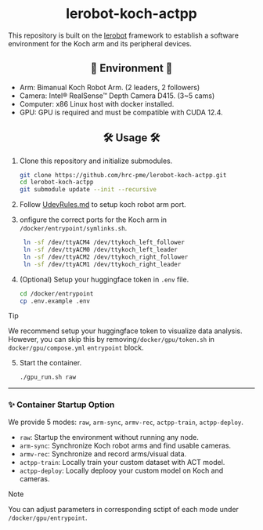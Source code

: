 # <div align="center"> lerobot-koch-actpp </div>

This repository is built on the [lerobot](https://github.com/hrc-pme/lerobot/tree/33724a273dfa3a62b845cbbb030b21b71fc5d12b) framework to establish a software environment for the Koch arm and its peripheral devices.

##  <div align="center"> 🌱 Environment 🌱 </div>

* Arm: Bimanual Koch Robot Arm. (2 leaders, 2 followers)
* Camera: Intel® RealSense™ Depth Camera D415. (3~5 cams)
* Computer: x86 Linux host with docker installed.
* GPU: GPU is required and must be compatible with CUDA 12.4.


##  <div align="center"> 🛠️ Usage 🛠️ </div>

1. Clone this repository and initialize submodules.
   
   ```bash
   git clone https://github.com/hrc-pme/lerobot-koch-actpp.git
   cd lerobot-koch-actpp
   git submodule update --init --recursive
   ```

2. Follow [UdevRules.md](/assets/UdevRules.md) to setup koch robot arm port.

3. onfigure the correct ports for the Koch arm in `/docker/entrypoint/symlinks.sh`.

   ```sh
    ln -sf /dev/ttyACM4 /dev/ttykoch_left_follower
    ln -sf /dev/ttyACM0 /dev/ttykoch_left_leader
    ln -sf /dev/ttyACM2 /dev/ttykoch_right_follower
    ln -sf /dev/ttyACM1 /dev/ttykoch_right_leader
   ```

4. (Optional) Setup your huggingface token in `.env` file.
   
   ```bash
   cd /docker/entrypoint
   cp .env.example .env
   ```

>[!TIP]
We recommend setup your huggingface token to visualize data analysis.
However, you can skip this by removing`/docker/gpu/token.sh` in  `docker/gpu/compose.yml` `entrypoint` block.

5. Start the container.

   ```bash
   ./gpu_run.sh raw
   ```

---

### ✨ Container Startup Option

We provide 5 modes: `raw`, `arm-sync`, `armv-rec`, `actpp-train`, `actpp-deploy`.

* `raw`: Startup the environment without running any node.
* `arm-sync`: Synchronize Koch robot arms and find usable cameras.
* `armv-rec`: Synchronize and record arms/visual data. 
* `actpp-train`: Locally train your custom dataset with ACT model.
* `actpp-deploy`: Locally deplooy your custom model on Koch and cameras.

>[!NOTE]
You can adjust parameters in corresponding sctipt of each mode under `/docker/gpu/entrypoint`.

